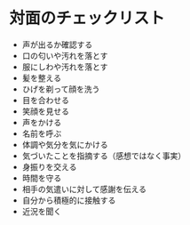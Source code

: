 # 対面のチェックリスト

- 声が出るか確認する
- 口の匂いや汚れを落とす
- 服にしわや汚れを落とす
- 髪を整える
- ひげを剃って顔を洗う
- 目を合わせる
- 笑顔を見せる
- 声をかける
- 名前を呼ぶ
- 体調や気分を気にかける
- 気づいたことを指摘する（感想ではなく事実）
- 身振りを交える
- 時間を守る
- 相手の気遣いに対して感謝を伝える
- 自分から積極的に接触する
- 近況を聞く

